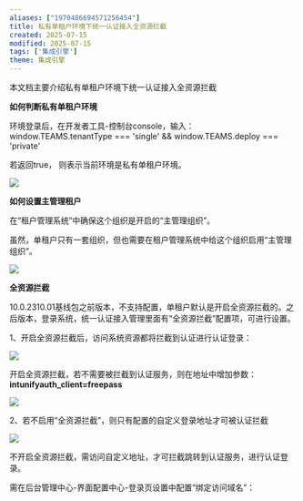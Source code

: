 ```yaml
---
aliases: ["1970486694571256454"]
title: 私有单租户环境下统一认证接入全资源拦截
created: 2025-07-15
modified: 2025-07-15
tags: ['集成引擎']
theme: 集成引擎
---
```


本文档主要介绍私有单租户环境下统一认证接入全资源拦截

**如何判断私有单租户环境**

环境登录后，在开发者工具-控制台console，输入：window.TEAMS.tenantType === 'single' && window.TEAMS.deploy === 'private'

若返回true， 则表示当前环境是私有单租户环境。

![](https://myhelpdoc.oss-cn-heyuan.aliyuncs.com/mdimages/27898ac89bf3e1e544ee409999a62899.jpg)

**如何设置主管理租户**

在“租户管理系统”中确保这个组织是开启的“主管理组织”。

虽然，单租户只有一套组织，但也需要在租户管理系统中给这个组织启用“主管理组织”。

![](https://myhelpdoc.oss-cn-heyuan.aliyuncs.com/mdimages/97e7fa027d3a7c639cc87b3c420866ce.jpg)

**全资源拦截**

10.0.2310.01基线包之前版本，不支持配置，单租户默认是开启全资源拦截的。之后版本，登录系统，统一认证接入管理里面有“全资源拦截”配置项，可进行设置。

1、开启全资源拦截后，访问系统资源都将拦截到认证进行认证登录：

![](https://myhelpdoc.oss-cn-heyuan.aliyuncs.com/mdimages/51aaf3a2759df7f60cfc82ef35c9a15e.jpg)

开启全资源拦截，若不需要被拦截到认证服务，则在地址中增加参数：**intunifyauth\_client=freepass**

![](https://myhelpdoc.oss-cn-heyuan.aliyuncs.com/mdimages/b2e235e0413dae1d29da26a36cab2737.jpg)

2、若不启用“全资源拦截”，则只有配置的自定义登录地址才可被认证拦截

![](https://myhelpdoc.oss-cn-heyuan.aliyuncs.com/mdimages/0308cbb9cd3d021b1ea0a52b515ffc05.jpg)

不开启全资源拦截，需访问自定义地址，才可拦截跳转到认证服务，进行认证登录。

需在后台管理中心-界面配置中心-登录页设置中配置“绑定访问域名”：

